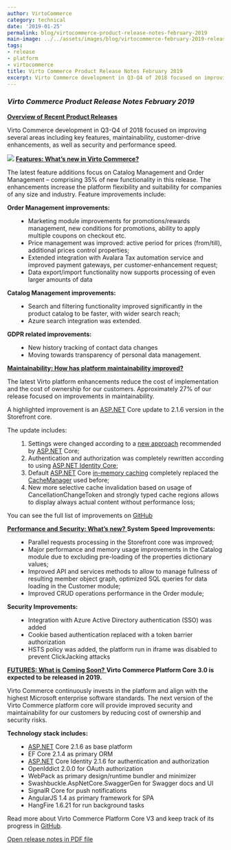 ```yaml
---
author: VirtoCommerce
category: technical
date: '2019-01-25'
permalink: blog/virtocommerce-product-release-notes-february-2019
main-image: ../../assets/images/blog/virtocommerce-february-2019-release-notes.png
tags:
- release
- platform
- virtocommerce
title: Virto Commerce Product Release Notes February 2019
excerpt: Virto Commerce development in Q3-Q4 of 2018 focused on improving several areas including key features, maintainability, customer-drive enhancements, as well as security and performance speed.
---
```

### <dfn>Virto Commerce Product Release Notes February 2019</dfn>

<u>
    <strong>Overview of Recent Product Releases</strong>
</u>
<p>
    Virto Commerce development in Q3-Q4 of 2018 focused on improving several areas including key
    features, maintainability, customer-drive enhancements, as well as security and performance
    speed.
</p>
<img src="/assets/images/blog/virtocommerce-2018-platform-enhancements.png" />
<u>
    <strong>Features: What’s new in Virto Commerce?</strong>
</u>
<p>
    The latest feature additions focus on Catalog Management and Order Management – comprising
    35% of new functionality in this release. The enhancements increase the platform flexibility and
    suitability for companies of any size and industry. Feature improvements include:
</p>
<strong>Order Management improvements:</strong>
<ul style="margin-left:25px;word-break:break-word;word-wrap:break-word;overflow-wrap:break-word;">
    <li>Marketing module improvements for promotions/rewards management, new conditions for promotions, ability to apply multiple coupons on checkout etc.</li>
    <li>Price management was improved: active period for prices (from/till), additional prices control properties;</li>
    <li>Extended integration with Avalara Tax automation service and improved payment gateways, per customer-enhancement request;</li>
    <li>Data export/import functionality now supports processing of even larger amounts of data</li>
</ul>
<strong>Catalog Management improvements:</strong>
<ul style="margin-left:25px;word-break:break-word;word-wrap:break-word;overflow-wrap:break-word;">
    <li>Search and filtering functionality improved significantly in the product catalog to be faster, with wider search reach;</li>
    <li>Azure search integration was extended.</li>
</ul>
<strong>GDPR related improvements:</strong>
<ul style="margin-left:25px;word-break:break-word;word-wrap:break-word;overflow-wrap:break-word;">
    <li>New history tracking of contact data changes</li>
    <li>Moving towards transparency of personal data management.</li>
</ul>
<u>
    <strong>Maintainability: How has platform maintainability improved?</strong>
</u>
<p>
    The latest Virto platform enhancements reduce the cost of implementation and the cost of
    ownership for our customers. Approximately 27% of our release focused on improvements in
    maintainability.
</p>
<p>
    A highlighted improvement is an <u>ASP.NET</u> Core update to 2.1.6 version in the Storefront core.
</p>
<p>The update includes:</p>
<ol style="margin-left:25px;word-break:break-word;word-wrap:break-word;overflow-wrap:break-word;">
    <li>Settings were changed according to a <u>new approach</u> recommended by <u>ASP.NET</u> Core;</li>
    <li>Authentication and authorization was completely rewritten according to using <u>ASP.NET Identity Core</u>;</li>
    <li>Default <u>ASP.NET</u> Core <u>in-memory caching</u> completely replaced the <u>CacheManager</u> used before;</li>
    <li>New more selective cache invalidation based on usage of CancellationChangeToken and strongly typed cache regions allows to display always actual content without performance loss;</li>
</ol>
<p>
    You can see the full list of improvements on <u>GitHub</u>
</p>
<u>
    <strong>Performance and Security: What’s new?</strong>
</u>
<strong>System Speed Improvements:</strong>
<ul style="margin-left:25px;word-break:break-word;word-wrap:break-word;overflow-wrap:break-word;">
    <li>Parallel requests processing in the Storefront core was improved;</li>
    <li>Major performance and memory usage improvements in the Catalog module due to excluding pre-loading of the properties dictionary values;</li>
    <li>Improved API and services methods to allow to manage fullness of resulting member object graph, optimized SQL queries for data loading in the Customer module;</li>
    <li>Improved CRUD operations performance in the Order module;</li>
</ul>
<strong>Security Improvements:</strong>
<ul style="margin-left:25px;word-break:break-word;word-wrap:break-word;overflow-wrap:break-word;">
    <li>Integration with Azure Active Directory authentication (SSO) was added</li>
    <li>Cookie based authentication replaced with a token barrier authorization</li>
    <li>HSTS policy was added, the platform run in iframe was disabled to prevent ClickJacking attacks</li>
</ul>
<u>
    <strong>FUTURES: What is Coming Soon?</strong>
</u>
<strong>Virto Commerce Platform Core 3.0 is expected to be released in 2019.</strong>
<p>
    Virto Commerce continuously invests in the platform and align with the highest Microsoft
    enterprise software standards. The next version of the Virto Commerce platform core will provide
    improved security and maintainability for our customers by reducing cost of ownership and security
    risks.
</p>
<strong>Technology stack includes:</strong>
<ul style="margin-left:25px;word-break:break-word;word-wrap:break-word;overflow-wrap:break-word;">
    <li><u>ASP.NET</u> Core 2.1.6 as base platform</li>
    <li>EF Core 2.1.4 as primary ORM</li>
    <li><u>ASP.NET</u> Core Identity 2.1.6 for authentication and authorization</li>
    <li>OpenIddict 2.0.0 for OAuth authorization</li>
    <li>WebPack as primary design/runtime bundler and minimizer</li>
    <li>Swashbuckle.AspNetCore.SwaggerGen for Swagger docs and UI</li>
    <li>SignalR Core for push notifications</li>
    <li>AngularJS 1.4 as primary framework for SPA</li>
    <li>HangFire 1.6.21 for run background tasks</li>
</ul>
<p>
    Read more about Virto Commerce Platform Core V3 and keep track of its progress in <u>GitHub</u>.
</p>
<p><a href="/assets/files/virtocommerce-product-release-notes-2019.pdf">Open release notes in PDF file</a></p>